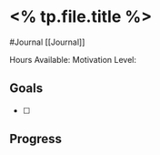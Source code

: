 # <% tp.file.title %>
#Journal [[Journal]]

Hours Available: 
Motivation Level: 

## Goals
- [ ] 

## Progress
